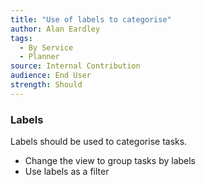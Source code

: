 ```yaml
---
title: "Use of labels to categorise"
author: Alan Eardley
tags: 
  - By Service
  - Planner
source: Internal Contribution
audience: End User
strength: Should
---
```

### Labels
Labels should be used to categorise tasks.
- Change the view to group tasks by labels
- Use labels as a filter
